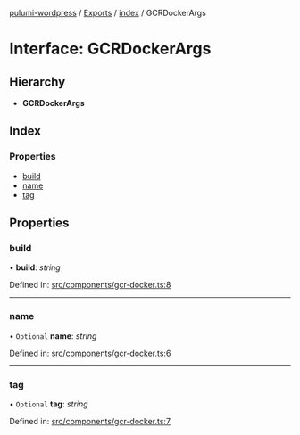 [pulumi-wordpress](../README.md) / [Exports](../modules.md) / [index](../modules/index.md) / GCRDockerArgs

# Interface: GCRDockerArgs

## Hierarchy

* **GCRDockerArgs**

## Index

### Properties

* [build](index.gcrdockerargs.md#build)
* [name](index.gcrdockerargs.md#name)
* [tag](index.gcrdockerargs.md#tag)

## Properties

### build

• **build**: *string*

Defined in: [src/components/gcr-docker.ts:8](https://github.com/cobraz/pulumi-wordpress/blob/5b7aa29/src/components/gcr-docker.ts#L8)

___

### name

• `Optional` **name**: *string*

Defined in: [src/components/gcr-docker.ts:6](https://github.com/cobraz/pulumi-wordpress/blob/5b7aa29/src/components/gcr-docker.ts#L6)

___

### tag

• `Optional` **tag**: *string*

Defined in: [src/components/gcr-docker.ts:7](https://github.com/cobraz/pulumi-wordpress/blob/5b7aa29/src/components/gcr-docker.ts#L7)
